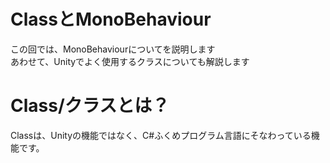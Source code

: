 # ClassとMonoBehaviour
この回では、MonoBehaviourについてを説明します  
あわせて、Unityでよく使用するクラスについても解説します  

# Class/クラスとは？
Classは、Unityの機能ではなく、C#ふくめプログラム言語にそなわっている機能です。  
